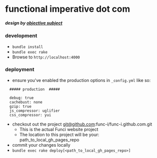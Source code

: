 functional imperative dot com
=============
##### design by [objective subject](http://objectivesubject.com)


### development

* `bundle install`
* `bundle exec rake`
* Browse to `http://localhost:4000`


### deployment

* ensure you've enabled the production options in `_config.yml` like so:
```
  ##### production  #####

  debug: true
  cachebust: none
  gzip: true
  js_compressor: uglifier
  css_compressor: yui
```

* checkout out the project git@github.com:func-i/func-i.github.com.git 
    * This is the actual Funci website project
    * The location to this project will be your: path_to_local_gh_pages_repo
* commit your changes locally
* `bundle exec rake deploy[<path_to_local_gh_pages_repo>]`
